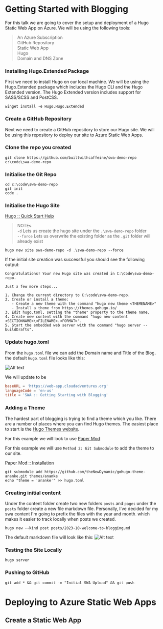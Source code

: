 # Getting Started with Blogging
For this talk we are going to cover the setup and deployment of a Hugo Static Web App on Azure. We will be using the following tools:
 > An Azure Subscription \
 > GitHub Repository \
 > Static Web App \
 > Hugo \
 > Domain and DNS Zone 

### Installing Hugo.Extended Package
First we need to install Hugo on our local machine. We will be using the Hugo.Extended package which includes the Hugo CLI and the Hugo Extended version. The Hugo Extended version includes support for SASS/SCSS and PostCSS.

```
winget install -e Hugo.Hugo.Extended
```

### Create a GitHub Repository
Next we need to create a GitHub repository to store our Hugo site. We will be using this repository to deploy our site to Azure Static Web Apps.

### Clone the repo you created
```
git clone https://github.com/builtwithcaffeine/swa-demo-repo c:\code\swa-demo-repo
```

### Initialise the Git Repo  
```
cd c:\code\swa-demo-repo
git init 
code .
```

### Initialise the Hugo Site
[Hugo :: Quick Start Help](https://gohugo.io/getting-started/quick-start/) 

> NOTEs \
> `-d` Lets us create the hugo site under the `.\swa-demo-repo` folder \
> `--force` Lets us overwrite the existing folder as the ``.git`` folder will already exist
```
hugo new site swa-demo-repo -d .\swa-demo-repo --force
```

If the initial site creation was successful you should see the following output:
```
Congratulations! Your new Hugo site was created in C:\Code\swa-demo-repo.

Just a few more steps...

1. Change the current directory to C:\code\swa-demo-repo.
2. Create or install a theme:
   - Create a new theme with the command "hugo new theme <THEMENAME>"
   - Install a theme from https://themes.gohugo.io/
3. Edit hugo.toml, setting the "theme" property to the theme name.
4. Create new content with the command "hugo new content <SECTIONNAME>\<FILENAME>.<FORMAT>".
5. Start the embedded web server with the command "hugo server --buildDrafts".
```

### Update hugo.toml
From the `hugo.toml` file we can add the Domain name and Title of the Blog. \
the default `hugo.toml` file looks like this:

![Alt text](./content/vscode-hugo-toml.png)

We will update to be 

``` toml
baseURL = 'https://web-app.cloudadventures.org'
languageCode = 'en-us'
title = 'SWA :: Getting Starting with Blogging'
```


### Adding a Theme
The hardest part of blogging is trying to find a theme which you like. There are a number of places where you can find Hugo themes. The easiest place to start is the [Hugo Themes website](https://themes.gohugo.io/). 

For this example we will look to use [Paper Mod](https://themes.gohugo.io/themes/hugo-papermod/)

For this example we will use `Method 2: Git Submodule` to add the theme to our site.

[Paper Mod :: Installation](https://github.com/adityatelange/hugo-PaperMod/wiki/Installation#method-2)

``` 
git submodule add https://github.com/theNewDynamic/gohugo-theme-ananke.git themes/ananke
echo "theme = 'ananke'" >> hugo.toml
```

### Creating initial content
Under the content folder create two new folders `posts` and `pages`
under the `posts` folder create a new file markdown file. Personally, I've decided for my swa content I'm going to prefix the files with the year and month. which makes it easier to track locally when posts we created.

```
hugo new --kind post posts/2023-10-welcome-to-blogging.md
```

The default markdown file will look like this: 
![Alt text](image.png)
### Testing the Site Locally

```
hugo server
```

### Pushing to GitHub
```
git add * && git commit -m "Initial SWA Upload" && git push
```

# Deploying to Azure Static Web Apps
## Create a Static Web App
